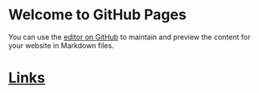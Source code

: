 # Welcome to GitHub Pages

You can use the [editor on GitHub](https://github.com/siddharthasharma04/templates/edit/master/README.md) to maintain and preview the content for your website in Markdown files.


# [Links](https://siddharthasharma04.github.io/templates/)
